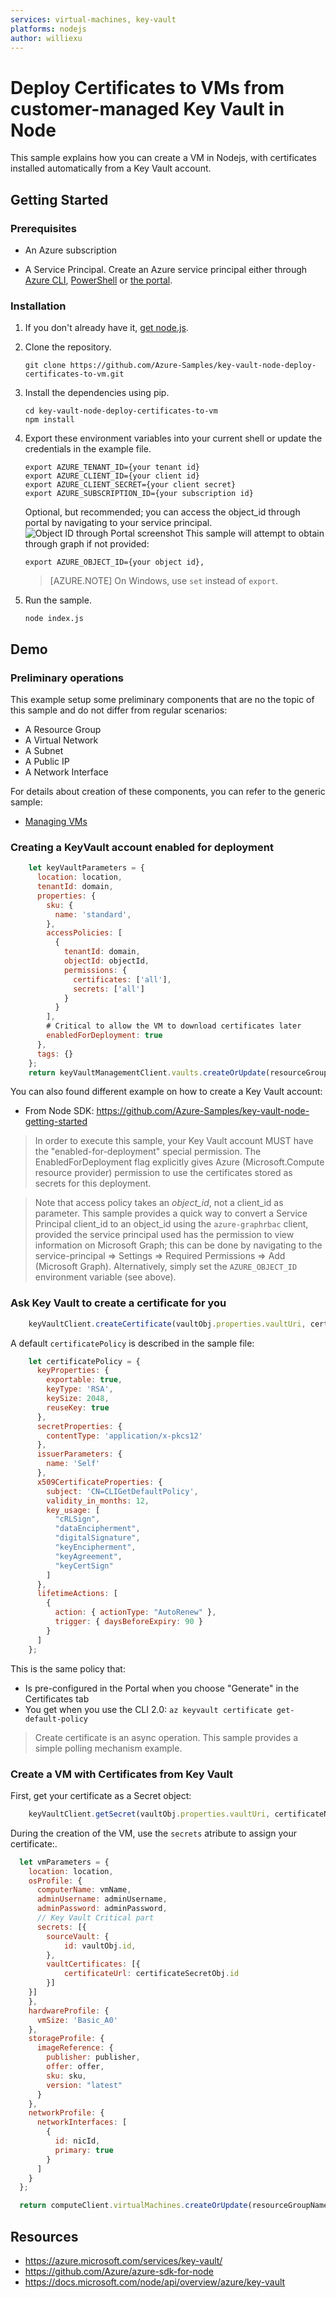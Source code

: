 ```yaml
---
services: virtual-machines, key-vault
platforms: nodejs
author: williexu
---
```


# Deploy Certificates to VMs from customer-managed Key Vault in Node

This sample explains how you can create a VM in Nodejs, with certificates installed automatically 
from a Key Vault account.

## Getting Started

### Prerequisites

- An Azure subscription

- A Service Principal. Create an Azure service principal either through
[Azure CLI](https://azure.microsoft.com/documentation/articles/resource-group-authenticate-service-principal-cli/),
[PowerShell](https://azure.microsoft.com/documentation/articles/resource-group-authenticate-service-principal/)
or [the portal](https://azure.microsoft.com/documentation/articles/resource-group-create-service-principal-portal/).

### Installation

1.  If you don't already have it, [get node.js](https://nodejs.org).

1.  Clone the repository.

    ```
    git clone https://github.com/Azure-Samples/key-vault-node-deploy-certificates-to-vm.git
    ```

2.  Install the dependencies using pip.

    ```
    cd key-vault-node-deploy-certificates-to-vm
    npm install
    ```

1. Export these environment variables into your current shell or update the credentials in the example file.

    ```
    export AZURE_TENANT_ID={your tenant id}
    export AZURE_CLIENT_ID={your client id}
    export AZURE_CLIENT_SECRET={your client secret}
    export AZURE_SUBSCRIPTION_ID={your subscription id}
    ```

    Optional, but recommended; you can access the object_id through portal by navigating to your service principal.
    ![Object ID through Portal screenshot](portal_obj_id.JPG)
    This sample will attempt to obtain through graph if not provided:
    ```
    export AZURE_OBJECT_ID={your object id},
    ```
    > [AZURE.NOTE] On Windows, use `set` instead of `export`.

1. Run the sample.

    ```
    node index.js
    ```

## Demo

### Preliminary operations

This example setup some preliminary components that are no the topic of this sample and do not differ
from regular scenarios:

- A Resource Group
- A Virtual Network
- A Subnet
- A Public IP
- A Network Interface

For details about creation of these components, you can refer to the generic sample:

- [Managing VMs](https://github.com/Azure-Samples/compute-node-manage-vm)

### Creating a KeyVault account enabled for deployment

```javascript
    let keyVaultParameters = {
      location: location,
      tenantId: domain,
      properties: {
        sku: {
          name: 'standard',
        },
        accessPolicies: [
          {
            tenantId: domain,
            objectId: objectId,
            permissions: {
              certificates: ['all'],
              secrets: ['all']
            }
          }
        ],
        # Critical to allow the VM to download certificates later
        enabledForDeployment: true
      },
      tags: {}
    };
    return keyVaultManagementClient.vaults.createOrUpdate(resourceGroupName, keyVaultName, keyVaultParameters);
```

You can also found different example on how to create a Key Vault account:

  - From Node SDK: https://github.com/Azure-Samples/key-vault-node-getting-started

> In order to execute this sample, your Key Vault account MUST have the "enabled-for-deployment" special permission.
  The EnabledForDeployment flag explicitly gives Azure (Microsoft.Compute resource provider) permission to use the certificates stored as secrets for this deployment. 

> Note that access policy takes an *object_id*, not a client_id as parameter. This sample provides a quick way to convert a Service Principal client_id to an object_id using the `azure-graphrbac` client, provided the service principal used has the permission to view information on Microsoft Graph; this can be done by navigating to the service-principal => Settings => Required Permissions => Add (Microsoft Graph). Alternatively, simply set the `AZURE_OBJECT_ID` environment variable (see above).


### Ask Key Vault to create a certificate for you

```javascript
    keyVaultClient.createCertificate(vaultObj.properties.vaultUri, certificateName, { certificatePolicy: certificatePolicy });
```

A default `certificatePolicy` is described in the sample file:
```javascript
    let certificatePolicy = {
      keyProperties: {
        exportable: true,
        keyType: 'RSA',
        keySize: 2048,
        reuseKey: true
      },
      secretProperties: {
        contentType: 'application/x-pkcs12'
      },
      issuerParameters: {
        name: 'Self'
      },
      x509CertificateProperties: {
        subject: 'CN=CLIGetDefaultPolicy',
        validity_in_months: 12,
        key_usage: [
          "cRLSign",
          "dataEncipherment",
          "digitalSignature",
          "keyEncipherment",
          "keyAgreement",
          "keyCertSign"
        ]
      },
      lifetimeActions: [
        {
          action: { actionType: "AutoRenew" },
          trigger: { daysBeforeExpiry: 90 }
        }
      ]
    };
```

This is the same policy that:

- Is pre-configured in the Portal when you choose "Generate" in the Certificates tab
- You get when you use the CLI 2.0: `az keyvault certificate get-default-policy`

> Create certificate is an async operation. This sample provides a simple polling mechanism example.

### Create a VM with Certificates from Key Vault

First, get your certificate as a Secret object:

```javascript
    keyVaultClient.getSecret(vaultObj.properties.vaultUri, certificateName, '')
```

During the creation of the VM, use the `secrets` atribute to assign your certificate:.

```javascript
  let vmParameters = {
    location: location,
    osProfile: {
      computerName: vmName,
      adminUsername: adminUsername,
      adminPassword: adminPassword,
      // Key Vault Critical part
      secrets: [{
        sourceVault: {
            id: vaultObj.id,
        },
        vaultCertificates: [{
            certificateUrl: certificateSecretObj.id
        }]
    }]
    },
    hardwareProfile: {
      vmSize: 'Basic_A0'
    },
    storageProfile: {
      imageReference: {
        publisher: publisher,
        offer: offer,
        sku: sku,
        version: "latest"
      }
    },
    networkProfile: {
      networkInterfaces: [
        {
          id: nicId,
          primary: true
        }
      ]
    }
  };

  return computeClient.virtualMachines.createOrUpdate(resourceGroupName, vmName, vmParameters);
```


## Resources

- https://azure.microsoft.com/services/key-vault/
- https://github.com/Azure/azure-sdk-for-node
- https://docs.microsoft.com/node/api/overview/azure/key-vault
